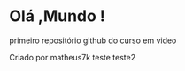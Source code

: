 # Olá ,Mundo !
 primeiro  repositório github do curso em video

 Criado por matheus7k
 teste
 teste2